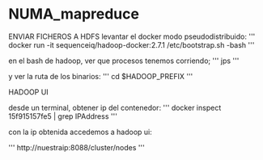 # NUMA_mapreduce



ENVIAR FICHEROS A HDFS
levantar el docker modo pseudodistribuido:
'''
docker run -it sequenceiq/hadoop-docker:2.7.1 /etc/bootstrap.sh -bash
'''

en el bash de hadoop, ver que procesos tenemos corriendo;
'''
jps
'''

y ver la ruta de los binarios:
'''
cd $HADOOP_PREFIX
'''


HADOOP UI


desde un terminal, obtener ip del contenedor:
'''
docker inspect 15f915157fe5 | grep IPAddress
'''

con la ip obtenida accedemos a hadoop ui:

'''
http://nuestraip:8088/cluster/nodes
'''
